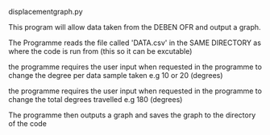 displacementgraph.py

This program will allow data taken from the DEBEN OFR and output a graph.

The Programme reads the file called 'DATA.csv' in the SAME DIRECTORY as where the code is run from (this so it can be excutable)  

the programme requires the user input when requested in the programme to change the degree per data sample taken e.g 10 or 20 (degrees) 

the programme requires the user input when requested in the programme to change the total degrees travelled e.g 180 (degrees) 

The programme then outputs a graph and saves the graph to the directory of the code

